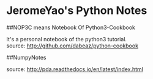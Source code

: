 # JeromeYao's Python Notes

##NOP3C means Notebook Of Python3-Cookbook   

It's a personal notebook of the python3 tutorial.   
source: http://github.com/dabeaz/python-cookbook

##NumpyNotes

source: http://pda.readthedocs.io/en/latest/index.html

